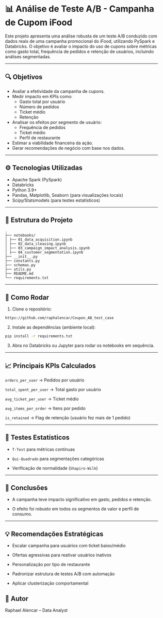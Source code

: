 # 📊 Análise de Teste A/B - Campanha de Cupom iFood

Este projeto apresenta uma análise robusta de um teste A/B conduzido com dados reais de uma campanha promocional do iFood, utilizando PySpark e Databricks. O objetivo é avaliar o impacto do uso de cupons sobre métricas como gasto total, frequência de pedidos e retenção de usuários, incluindo análises segmentadas.

---

## 🔍 Objetivos

- Avaliar a efetividade da campanha de cupons.
- Medir impacto em KPIs como:
  - Gasto total por usuário
  - Número de pedidos
  - Ticket médio
  - Retenção
- Analisar os efeitos por segmento de usuário:
  - Frequência de pedidos
  - Ticket médio
  - Perfil de restaurante
- Estimar a viabilidade financeira da ação.
- Gerar recomendações de negócio com base nos dados.

---

## ⚙️ Tecnologias Utilizadas

- Apache Spark (PySpark)
- Databricks
- Python 3.9+
- Pandas, Matplotlib, Seaborn (para visualizações locais)
- Scipy/Statsmodels (para testes estatísticos)

---

## 📁 Estrutura do Projeto
```
.
├── notebooks/
│ ├── 01_data_acquisition.ipynb
│ ├── 02_data_cleasing.ipynb
│ ├── 03_campaign_impact_analysis.ipynb
│ ├── 04_customer_segmentation.ipynb
├── __init__.py
├── constants.py
├── schemas.py
├── utils.py
├── README.md
└── requirements.txt
```

---

## 🧪 Como Rodar

1. Clone o repositório:
```bash
https://github.com/raphalencar/Coupon_AB_test_case
```
2. Instale as dependências (ambiente local):

```bash
pip install -r requirements.txt
```

3. Abra no Databricks ou Jupyter para rodar os notebooks em sequência.

--- 

## 📈 Principais KPIs Calculados
`orders_per_user` → Pedidos por usuário

`total_spent_per_user` → Total gasto por usuário

`avg_ticket_per_user` → Ticket médio

`avg_items_per_order` → Itens por pedido

`is_retained` → Flag de retenção (usuário fez mais de 1 pedido)

---

## 🔬 Testes Estatísticos
* `T-Test` para métricas contínuas

* `Qui-Quadrado` para segmentações categóricas

* Verificação de normalidade (`Shapiro-Wilk`)

---

## 📌 Conclusões
* A campanha teve impacto significativo em gasto, pedidos e retenção.

* O efeito foi robusto em todos os segmentos de valor e perfil de consumo.

--- 

## 💡 Recomendações Estratégicas
* Escalar campanha para usuários com ticket baixo/médio

* Ofertas agressivas para reativar usuários inativos

* Personalização por tipo de restaurante

* Padronizar estrutura de testes A/B com automação

* Aplicar clusterização comportamental

## 👤 Autor
Raphael Alencar – Data Analyst
